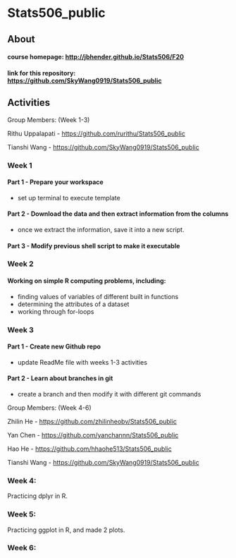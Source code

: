 # Stats506_public

## About 

#### course homepage: http://jbhender.github.io/Stats506/F20
#### link for this repository: https://github.com/SkyWang0919/Stats506_public

## Activities 
Group Members: (Week 1-3)

Rithu Uppalapati - https://github.com/rurithu/Stats506_public

Tianshi Wang - https://github.com/SkyWang0919/Stats506_public

### Week 1 
#### Part 1 - Prepare your workspace 
  + set up terminal to execute template 
#### Part 2 - Download the data and then extract information from the columns 
  + once we extract the information, save it into a new script.
#### Part 3 - Modify previous shell script to make it executable 
### Week 2 
#### Working on simple R computing problems, including: 
  + finding values of variables of different built in functions 
  + determining the attributes of a dataset 
  + working through for-loops
### Week 3 
#### Part 1 - Create new Github repo 
  + update ReadMe file with weeks 1-3 activities 
#### Part 2 - Learn about branches in git 
  + create a branch and then modify it with different git commands



Group Members: (Week 4-6)

Zhilin He - https://github.com/zhilinheobv/Stats506_public

Yan Chen - https://github.com/yanchannn/Stats506_public

Hao He - https://github.com/hhaohe513/Stats506_public

Tianshi Wang - https://github.com/SkyWang0919/Stats506_public


### Week 4: 
Practicing dplyr in R.

### Week 5: 
Practicing ggplot in R, and made 2 plots.

### Week 6:





